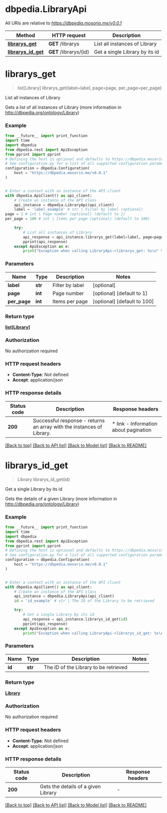 # dbpedia.LibraryApi

All URIs are relative to *https://dbpedia.mosorio.me/v0.0.1*

Method | HTTP request | Description
------------- | ------------- | -------------
[**librarys_get**](LibraryApi.md#librarys_get) | **GET** /librarys | List all instances of Library
[**librarys_id_get**](LibraryApi.md#librarys_id_get) | **GET** /librarys/{id} | Get a single Library by its id


# **librarys_get**
> list[Library] librarys_get(label=label, page=page, per_page=per_page)

List all instances of Library

Gets a list of all instances of Library (more information in http://dbpedia.org/ontology/Library)

### Example

```python
from __future__ import print_function
import time
import dbpedia
from dbpedia.rest import ApiException
from pprint import pprint
# Defining the host is optional and defaults to https://dbpedia.mosorio.me/v0.0.1
# See configuration.py for a list of all supported configuration parameters.
configuration = dbpedia.Configuration(
    host = "https://dbpedia.mosorio.me/v0.0.1"
)


# Enter a context with an instance of the API client
with dbpedia.ApiClient() as api_client:
    # Create an instance of the API class
    api_instance = dbpedia.LibraryApi(api_client)
    label = 'label_example' # str | Filter by label (optional)
page = 1 # int | Page number (optional) (default to 1)
per_page = 100 # int | Items per page (optional) (default to 100)

    try:
        # List all instances of Library
        api_response = api_instance.librarys_get(label=label, page=page, per_page=per_page)
        pprint(api_response)
    except ApiException as e:
        print("Exception when calling LibraryApi->librarys_get: %s\n" % e)
```

### Parameters

Name | Type | Description  | Notes
------------- | ------------- | ------------- | -------------
 **label** | **str**| Filter by label | [optional] 
 **page** | **int**| Page number | [optional] [default to 1]
 **per_page** | **int**| Items per page | [optional] [default to 100]

### Return type

[**list[Library]**](Library.md)

### Authorization

No authorization required

### HTTP request headers

 - **Content-Type**: Not defined
 - **Accept**: application/json

### HTTP response details
| Status code | Description | Response headers |
|-------------|-------------|------------------|
**200** | Successful response - returns an array with the instances of Library. |  * link - Information about pagination <br>  |

[[Back to top]](#) [[Back to API list]](../README.md#documentation-for-api-endpoints) [[Back to Model list]](../README.md#documentation-for-models) [[Back to README]](../README.md)

# **librarys_id_get**
> Library librarys_id_get(id)

Get a single Library by its id

Gets the details of a given Library (more information in http://dbpedia.org/ontology/Library)

### Example

```python
from __future__ import print_function
import time
import dbpedia
from dbpedia.rest import ApiException
from pprint import pprint
# Defining the host is optional and defaults to https://dbpedia.mosorio.me/v0.0.1
# See configuration.py for a list of all supported configuration parameters.
configuration = dbpedia.Configuration(
    host = "https://dbpedia.mosorio.me/v0.0.1"
)


# Enter a context with an instance of the API client
with dbpedia.ApiClient() as api_client:
    # Create an instance of the API class
    api_instance = dbpedia.LibraryApi(api_client)
    id = 'id_example' # str | The ID of the Library to be retrieved

    try:
        # Get a single Library by its id
        api_response = api_instance.librarys_id_get(id)
        pprint(api_response)
    except ApiException as e:
        print("Exception when calling LibraryApi->librarys_id_get: %s\n" % e)
```

### Parameters

Name | Type | Description  | Notes
------------- | ------------- | ------------- | -------------
 **id** | **str**| The ID of the Library to be retrieved | 

### Return type

[**Library**](Library.md)

### Authorization

No authorization required

### HTTP request headers

 - **Content-Type**: Not defined
 - **Accept**: application/json

### HTTP response details
| Status code | Description | Response headers |
|-------------|-------------|------------------|
**200** | Gets the details of a given Library |  -  |

[[Back to top]](#) [[Back to API list]](../README.md#documentation-for-api-endpoints) [[Back to Model list]](../README.md#documentation-for-models) [[Back to README]](../README.md)

